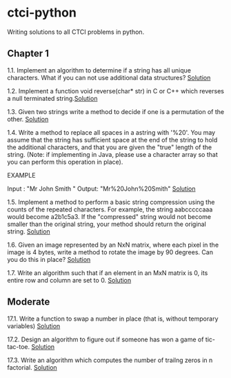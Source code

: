 ctci-python
===========

Writing solutions to all CTCI problems in python.

Chapter 1
---------

1.1. Implement an algorithm to determine if a string has all unique characters. What if you can not use additional data structures? [Solution](https://github.com/maybeiambatman/ctci-python/blob/master/chapter-1/problem_1_1.py)

1.2. Implement a function void reverse(char* str) in C or C++ which reverses a null terminated string.[Solution](https://github.com/maybeiambatman/ctci-python/blob/master/chapter-1/problem_1_2.py)

1.3. Given two strings write a method to decide if one is a permutation of the other. [Solution](https://github.com/maybeiambatman/ctci-python/blob/master/chapter-1/problem_1_3.py)

1.4. Write a method to replace all spaces in a astring with '%20'. You may assume that the string has sufficient space at the end of the string to hold the additional characters, and that you are given the "true" length of the string. (Note: if implementing in Java, please use a character array so that you can perform this operation in place).

EXAMPLE

Input : "Mr John Smith    "
Output: "Mr%20John%20Smith"
[Solution](https://github.com/maybeiambatman/ctci-python/blob/master/chapter-1/problem_1_4.py)

1.5. Implement a method to perform a basic string compression using the counts of the repeated characters. For example, the string aabcccccaaa would become a2b1c5a3. If the "compressed" string would not become smaller than the original string, your method should return the original string. [Solution](https://github.com/maybeiambatman/ctci-python/blob/master/chapter-1/problem_1_5.py)

1.6. Given an image represented by an NxN matrix, where each pixel in the image is 4 bytes, write a method to rotate the image by 90 degrees. Can you do this in place? [Solution](https://github.com/maybeiambatman/ctci-python/blob/master/chapter-1/problem_1_6.py)

1.7. Write an algorithm such that if an element in an MxN matrix is 0, its entire row and column are set to 0. [Solution](https://github.com/maybeiambatman/ctci-python/blob/master/chapter-1/problem_1_7.py)

Moderate
--------

17.1. Write a function to swap a number in place (that is, without temporary variables) [Solution](https://github.com/maybeiambatman/ctci-python/blob/master/moderate/problem_17_1.py)

17.2. Design an algorithm to figure out if someone has won a game of tic-tac-toe. [Solution](https://github.com/maybeiambatman/ctci-python/blob/master/moderate/problem_17_2.py)

17.3. Write an algorithm which computes the number of trailng zeros in n factorial. [Solution](https://github.com/maybeiambatman/ctci-python/blob/master/moderate/problem_17_3.py)

